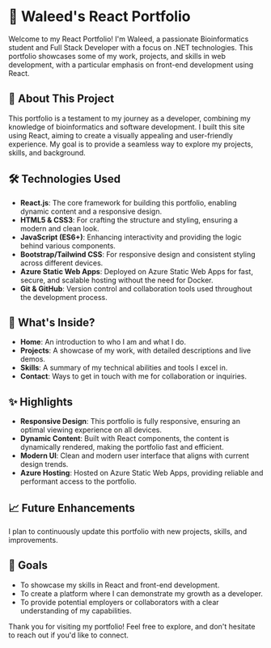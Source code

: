 # 🌟 Waleed's React Portfolio

Welcome to my React Portfolio! I'm Waleed, a passionate Bioinformatics student and Full Stack Developer with a focus on .NET technologies. This portfolio showcases some of my work, projects, and skills in web development, with a particular emphasis on front-end development using React.

## 🚀 About This Project

This portfolio is a testament to my journey as a developer, combining my knowledge of bioinformatics and software development. I built this site using React, aiming to create a visually appealing and user-friendly experience. My goal is to provide a seamless way to explore my projects, skills, and background.

## 🛠️ Technologies Used

- **React.js**: The core framework for building this portfolio, enabling dynamic content and a responsive design.
- **HTML5 & CSS3**: For crafting the structure and styling, ensuring a modern and clean look.
- **JavaScript (ES6+)**: Enhancing interactivity and providing the logic behind various components.
- **Bootstrap/Tailwind CSS**: For responsive design and consistent styling across different devices.
- **Azure Static Web Apps**: Deployed on Azure Static Web Apps for fast, secure, and scalable hosting without the need for Docker.
- **Git & GitHub**: Version control and collaboration tools used throughout the development process.

## 📂 What's Inside?

- **Home**: An introduction to who I am and what I do.
- **Projects**: A showcase of my work, with detailed descriptions and live demos.
- **Skills**: A summary of my technical abilities and tools I excel in.
- **Contact**: Ways to get in touch with me for collaboration or inquiries.

## ✨ Highlights

- **Responsive Design**: This portfolio is fully responsive, ensuring an optimal viewing experience on all devices.
- **Dynamic Content**: Built with React components, the content is dynamically rendered, making the portfolio fast and efficient.
- **Modern UI**: Clean and modern user interface that aligns with current design trends.
- **Azure Hosting**: Hosted on Azure Static Web Apps, providing reliable and performant access to the portfolio.

## 📈 Future Enhancements

I plan to continuously update this portfolio with new projects, skills, and improvements.

## 🎯 Goals

- To showcase my skills in React and front-end development.
- To create a platform where I can demonstrate my growth as a developer.
- To provide potential employers or collaborators with a clear understanding of my capabilities.

Thank you for visiting my portfolio! Feel free to explore, and don't hesitate to reach out if you'd like to connect.
